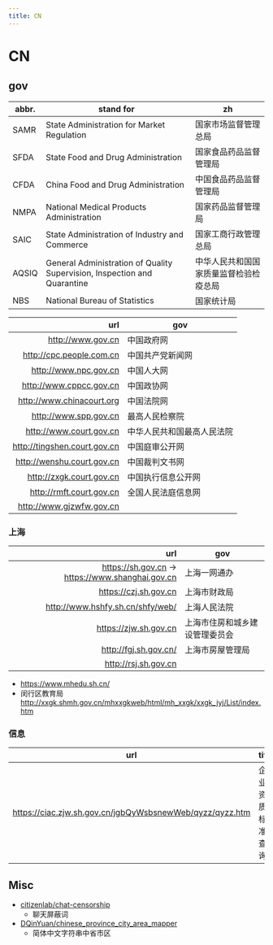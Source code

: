```yaml
---
title: CN
---
```


# CN

## gov

| abbr. | stand for                                                                | zh                                     |
| ----- | ------------------------------------------------------------------------ | -------------------------------------- |
| SAMR  | State Administration for Market Regulation                               | 国家市场监督管理总局                   |
| SFDA  | State Food and Drug Administration                                       | 国家食品药品监督管理局                 |
| CFDA  | China Food and Drug Administration                                       | 中国食品药品监督管理局                 |
| NMPA  | National Medical Products Administration                                 | 国家药品监督管理局                     |
| SAIC  | State Administration of Industry and Commerce                            | 国家工商行政管理总局                   |
| AQSIQ | General Administration of Quality Supervision, Inspection and Quarantine | 中华人民共和国国家质量监督检验检疫总局 |
| NBS   | National Bureau of Statistics                                            | 国家统计局                             |


|                          url | gov                        |
| ---------------------------: | -------------------------- |
|            http://www.gov.cn | 中国政府网                 |
|     http://cpc.people.com.cn | 中国共产党新闻网           |
|        http://www.npc.gov.cn | 中国人大网                 |
|      http://www.cppcc.gov.cn | 中国政协网                 |
|    http://www.chinacourt.org | 中国法院网                 |
|        http://www.spp.gov.cn | 最高人民检察院             |
|      http://www.court.gov.cn | 中华人民共和国最高人民法院 |
| http://tingshen.court.gov.cn | 中国庭审公开网             |
|   http://wenshu.court.gov.cn | 中国裁判文书网             |
|     http://zxgk.court.gov.cn | 中国执行信息公开网         |
|     http://rmft.court.gov.cn | 全国人民法庭信息网         |
|     http://www.gjzwfw.gov.cn |

### 上海

|                                              url | gov                            |
| -----------------------------------------------: | ------------------------------ |
| https://sh.gov.cn -> https://www.shanghai.gov.cn | 上海一网通办                   |
|                            https://czj.sh.gov.cn | 上海市财政局                   |
|                 http://www.hshfy.sh.cn/shfy/web/ | 上海人民法院                   |
|                            https://zjw.sh.gov.cn | 上海市住房和城乡建设管理委员会 |
|                            http://fgj.sh.gov.cn/ | 上海市房屋管理局               |
|                             http://rsj.sh.gov.cn |

- https://www.mhedu.sh.cn/
- 闵行区教育局
  http://xxgk.shmh.gov.cn/mhxxgkweb/html/mh_xxgk/xxgk_jyj/List/index.htm

### 信息

| url                                                      | title            |
| -------------------------------------------------------- | ---------------- |
| https://ciac.zjw.sh.gov.cn/jgbQyWsbsnewWeb/qyzz/qyzz.htm | 企业资质标准查询 |

## Misc

- [citizenlab/chat-censorship](https://github.com/citizenlab/chat-censorship)
  - 聊天屏蔽词
- [DQinYuan/chinese_province_city_area_mapper](https://github.com/DQinYuan/chinese_province_city_area_mapper)
  - 简体中文字符串中省市区
